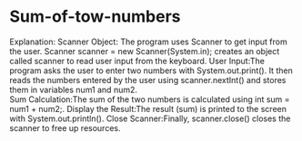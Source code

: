 # Sum-of-tow-numbers
Explanation:
Scanner Object: The program uses Scanner to get input from the user. Scanner scanner = new Scanner(System.in); creates an object called scanner to read user input from the keyboard.
User Input:The program asks the user to enter two numbers with System.out.print().
 It then reads the numbers entered by the user using scanner.nextInt() and stores them in variables num1 and num2.    
Sum Calculation:The sum of the two numbers is calculated using int sum = num1 + num2;.
Display the Result:The result (sum) is printed to the screen with System.out.println().
Close Scanner:Finally, scanner.close() closes the scanner to free up resources.
